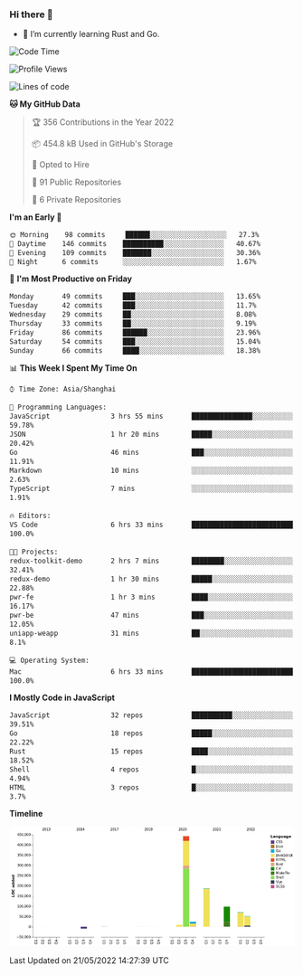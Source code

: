 ### Hi there 👋

- 🌱 I’m currently learning Rust and Go.

<!--START_SECTION:waka-->
![Code Time](http://img.shields.io/badge/Code%20Time-386%20hrs%208%20mins-blue)

![Profile Views](http://img.shields.io/badge/Profile%20Views-0-blue)

![Lines of code](https://img.shields.io/badge/From%20Hello%20World%20I%27ve%20Written-882%20Thousand%20lines%20of%20code-blue)

**🐱 My GitHub Data** 

> 🏆 356 Contributions in the Year 2022
 > 
> 📦 454.8 kB Used in GitHub's Storage 
 > 
> 💼 Opted to Hire
 > 
> 📜 91 Public Repositories 
 > 
> 🔑 6 Private Repositories  
 > 
**I'm an Early 🐤** 

```text
🌞 Morning    98 commits     ██████░░░░░░░░░░░░░░░░░░░   27.3% 
🌆 Daytime    146 commits    ██████████░░░░░░░░░░░░░░░   40.67% 
🌃 Evening    109 commits    ███████░░░░░░░░░░░░░░░░░░   30.36% 
🌙 Night      6 commits      ░░░░░░░░░░░░░░░░░░░░░░░░░   1.67%

```
📅 **I'm Most Productive on Friday** 

```text
Monday       49 commits     ███░░░░░░░░░░░░░░░░░░░░░░   13.65% 
Tuesday      42 commits     ███░░░░░░░░░░░░░░░░░░░░░░   11.7% 
Wednesday    29 commits     ██░░░░░░░░░░░░░░░░░░░░░░░   8.08% 
Thursday     33 commits     ██░░░░░░░░░░░░░░░░░░░░░░░   9.19% 
Friday       86 commits     ██████░░░░░░░░░░░░░░░░░░░   23.96% 
Saturday     54 commits     ███░░░░░░░░░░░░░░░░░░░░░░   15.04% 
Sunday       66 commits     ████░░░░░░░░░░░░░░░░░░░░░   18.38%

```


📊 **This Week I Spent My Time On** 

```text
⌚︎ Time Zone: Asia/Shanghai

💬 Programming Languages: 
JavaScript               3 hrs 55 mins       ███████████████░░░░░░░░░░   59.78% 
JSON                     1 hr 20 mins        █████░░░░░░░░░░░░░░░░░░░░   20.42% 
Go                       46 mins             ███░░░░░░░░░░░░░░░░░░░░░░   11.91% 
Markdown                 10 mins             ░░░░░░░░░░░░░░░░░░░░░░░░░   2.63% 
TypeScript               7 mins              ░░░░░░░░░░░░░░░░░░░░░░░░░   1.91%

🔥 Editors: 
VS Code                  6 hrs 33 mins       █████████████████████████   100.0%

🐱‍💻 Projects: 
redux-toolkit-demo       2 hrs 7 mins        ████████░░░░░░░░░░░░░░░░░   32.41% 
redux-demo               1 hr 30 mins        █████░░░░░░░░░░░░░░░░░░░░   22.88% 
pwr-fe                   1 hr 3 mins         ████░░░░░░░░░░░░░░░░░░░░░   16.17% 
pwr-be                   47 mins             ███░░░░░░░░░░░░░░░░░░░░░░   12.05% 
uniapp-weapp             31 mins             ██░░░░░░░░░░░░░░░░░░░░░░░   8.1%

💻 Operating System: 
Mac                      6 hrs 33 mins       █████████████████████████   100.0%

```

**I Mostly Code in JavaScript** 

```text
JavaScript               32 repos            ██████████░░░░░░░░░░░░░░░   39.51% 
Go                       18 repos            █████░░░░░░░░░░░░░░░░░░░░   22.22% 
Rust                     15 repos            ████░░░░░░░░░░░░░░░░░░░░░   18.52% 
Shell                    4 repos             █░░░░░░░░░░░░░░░░░░░░░░░░   4.94% 
HTML                     3 repos             █░░░░░░░░░░░░░░░░░░░░░░░░   3.7%

```


**Timeline**

![Chart not found](https://raw.githubusercontent.com/elton/elton/main/charts/bar_graph.png) 


 Last Updated on 21/05/2022 14:27:39 UTC
<!--END_SECTION:waka-->

<!--
**elton/elton** is a ✨ _special_ ✨ repository because its `README.md` (this file) appears on your GitHub profile.

Here are some ideas to get you started:

- 🔭 I’m currently working on ...
- 🌱 I’m currently learning ...
- 👯 I’m looking to collaborate on ...
- 🤔 I’m looking for help with ...
- 💬 Ask me about ...
- 📫 How to reach me: ...
- 😄 Pronouns: ...
- ⚡ Fun fact: ...
-->
